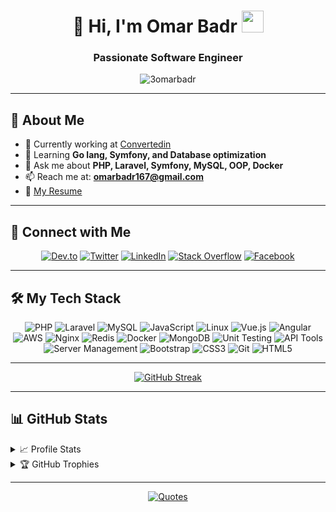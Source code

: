 # <div align="center">👋 Hi, I'm Omar Badr <img src="https://media.giphy.com/media/hvRJCLFzcasrR4ia7z/giphy.gif" width="35"></div>

<div align="center">
  <h3>Passionate Software Engineer</h3>
  <img src="https://komarev.com/ghpvc/?username=3omarbadr&label=Profile%20views&color=0e75b6&style=flat" alt="3omarbadr" />
</div>

---

## 🚀 About Me

- 🔭 Currently working at [Convertedin](https://www.converted.in/)
- 🌱 Learning **Go lang, Symfony, and Database optimization**
- 💬 Ask me about **PHP, Laravel, Symfony, MySQL, OOP, Docker**
- 📫 Reach me at: **omarbadr167@gmail.com**
- 📄 [My Resume](https://drive.google.com/file/d/1Zap2QdCoitmCyJ0yelrceWTX8exiIdr1/view)

---

## 🤝 Connect with Me

<div align="center">
  
[![Dev.to](https://img.shields.io/badge/Dev.to-0A0A0A?style=for-the-badge&logo=devdotto&logoColor=white)](https://dev.to/3omarbadr)
[![Twitter](https://img.shields.io/badge/Twitter-1DA1F2?style=for-the-badge&logo=twitter&logoColor=white)](https://twitter.com/3omarbadr)
[![LinkedIn](https://img.shields.io/badge/LinkedIn-0077B5?style=for-the-badge&logo=linkedin&logoColor=white)](https://linkedin.com/in/3omarbadr)
[![Stack Overflow](https://img.shields.io/badge/Stack_Overflow-FE7A16?style=for-the-badge&logo=stack-overflow&logoColor=white)](https://stackoverflow.com/users/14984910)
[![Facebook](https://img.shields.io/badge/Facebook-1877F2?style=for-the-badge&logo=facebook&logoColor=white)](https://fb.com/3omarbadr)

</div>

---

## 🛠️ My Tech Stack

<div align="center">

![PHP](https://img.shields.io/badge/PHP-777BB4?style=for-the-badge&logo=php&logoColor=white)
![Laravel](https://img.shields.io/badge/Laravel-FF2D20?style=for-the-badge&logo=laravel&logoColor=white)
![MySQL](https://img.shields.io/badge/MySQL-4479A1?style=for-the-badge&logo=mysql&logoColor=white)
![JavaScript](https://img.shields.io/badge/JavaScript-F7DF1E?style=for-the-badge&logo=javascript&logoColor=black)
![Linux](https://img.shields.io/badge/Linux-FCC624?style=for-the-badge&logo=linux&logoColor=black)
![Vue.js](https://img.shields.io/badge/Vue.js-4FC08D?style=for-the-badge&logo=vue.js&logoColor=white)
![Angular](https://img.shields.io/badge/Angular-DD0031?style=for-the-badge&logo=angular&logoColor=white)
![AWS](https://img.shields.io/badge/AWS-232F3E?style=for-the-badge&logo=amazon-aws&logoColor=white)
![Nginx](https://img.shields.io/badge/Nginx-009639?style=for-the-badge&logo=nginx&logoColor=white)
![Redis](https://img.shields.io/badge/Redis-DC382D?style=for-the-badge&logo=redis&logoColor=white)
![Docker](https://img.shields.io/badge/Docker-2496ED?style=for-the-badge&logo=docker&logoColor=white)
![MongoDB](https://img.shields.io/badge/MongoDB-47A248?style=for-the-badge&logo=mongodb&logoColor=white)
![Unit Testing](https://img.shields.io/badge/Unit_Testing-14161A?style=for-the-badge&logo=testing-library&logoColor=white)
![API Tools](https://img.shields.io/badge/API_Tools-0056B3?style=for-the-badge&logo=postman&logoColor=white)
![Server Management](https://img.shields.io/badge/Server_Management-000000?style=for-the-badge&logo=server-fault&logoColor=white)
![Bootstrap](https://img.shields.io/badge/Bootstrap-7952B3?style=for-the-badge&logo=bootstrap&logoColor=white)
![CSS3](https://img.shields.io/badge/CSS3-1572B6?style=for-the-badge&logo=css3&logoColor=white)
![Git](https://img.shields.io/badge/Git-F05032?style=for-the-badge&logo=git&logoColor=white)
![HTML5](https://img.shields.io/badge/HTML5-E34F26?style=for-the-badge&logo=html5&logoColor=white)
</div>

---

<div align="center">
  
  [![GitHub Streak](https://github-readme-streak-stats.herokuapp.com/?user=3omarbadr&theme=tokyonight_duo)](https://git.io/streak-stats)
  
</div>

---

## 📊 GitHub Stats

<details>
  <summary>📈 Profile Stats</summary>
  <br>
  <div align="center">
    <img alt="Omar Badr's Github Stats" src="https://github-readme-stats.vercel.app/api?username=3omarbadr&show_icons=true&count_private=true&theme=tokyonight" height="200px"/>
    <img src="https://github-readme-stats.vercel.app/api/top-langs?username=3omarbadr&langs_count=10&show_icons=true&locale=en&theme=tokyonight" alt="3omarbadr" height="200px"/>
  </div>
  <br>
  <b>Note:</b> Top languages is only a metric of the languages my public code consists of and doesn't reflect experience or skill level.
</details>

<details>
  <summary>🏆 GitHub Trophies</summary>
  <br>
  <div align="center">
    <img src="https://github-profile-trophy.vercel.app/?username=3omarbadr&theme=tokyonight&column=4&margin-w=15&margin-h=15" alt="3omarbadr" />
  </div>
</details>

---

<div align="center">
  
  [![Quotes](https://quotes-github-readme.vercel.app/api?type=horizontal&theme=tokyonight)](https://github.com/piyushsuthar/github-readme-quotes)
  
</div>
